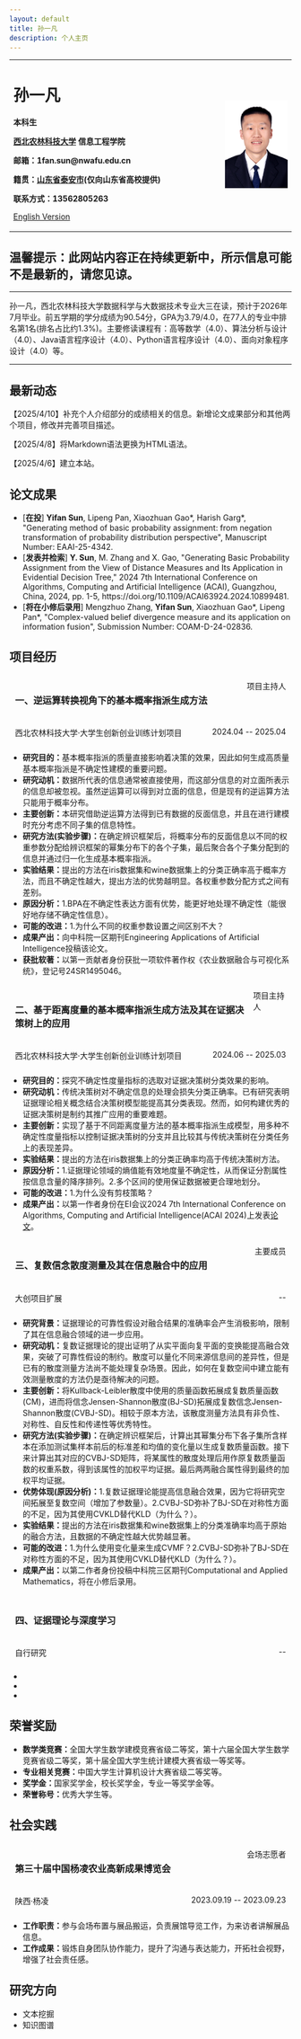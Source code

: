 ```yaml
---
layout: default
title: 孙一凡
description: 个人主页
---
```


<div>
<table border="0">
  <tr>
    <td width="75%">
      <h1>孙一凡</h1>
      <p><b>本科生</b></p>
      <p><b><a href="https://nwafu.edu.cn" target="_blank" rel="noopener noreferrer">西北农林科技大学</a> 信息工程学院</b></p>
      <p><b>邮箱：1fan.sun@nwafu.edu.cn</b></p>
      <p><b>籍贯：<a href="https://baike.baidu.com/item/%E6%B3%B0%E5%AE%89%E5%B8%82/2459732" target="_blank" rel="noopener noreferrer">山东省泰安市</a>(仅向山东省高校提供)</b></p>
      <p><b>联系方式：13562805263</b></p>
      <p><a href="/index-en.html">English Version</a></p>
    </td>
    <td width="25%">
      <img src="/myavatar_white.jpg" width="100%">
    </td>
  </tr>
</table>
</div>

<h2>温馨提示：此网站内容正在持续更新中，所示信息可能不是最新的，请您见谅。</h2>

<hr>
<p>孙一凡，西北农林科技大学数据科学与大数据技术专业大三在读，预计于2026年7月毕业。前五学期的学分成绩为90.54分，GPA为3.79/4.0，在77人的专业中排名第1名(排名占比约1.3%)。主要修读课程有：高等数学（4.0）、算法分析与设计（4.0）、Java语言程序设计（4.0）、Python语言程序设计（4.0）、面向对象程序设计（4.0）等。</p>
<hr>


<h2>最新动态</h2>
<p>【2025/4/10】补充个人介绍部分的成绩相关的信息。新增论文成果部分和其他两个项目，修改并完善项目描述。</p>
<p>【2025/4/8】将Markdown语法更换为HTML语法。</p>
<p>【2025/4/6】建立本站。</p>

<h2>论文成果</h2>
<ul>
<li>[<strong>在投</strong>] <strong>Yifan Sun</strong>, Lipeng Pan, Xiaozhuan Gao*, Harish Garg*, "Generating method of basic probability assignment: from negation transformation of probability distribution perspective", Manuscript Number: EAAI-25-4342.</li>
<li>[<strong>发表并检索</strong>] <strong>Y. Sun</strong>, M. Zhang and X. Gao, "Generating Basic Probability Assignment from the View of Distance Measures and Its Application in Evidential Decision Tree," 2024 7th International Conference on Algorithms, Computing and Artificial Intelligence (ACAI), Guangzhou, China, 2024, pp. 1-5, https://doi.org/10.1109/ACAI63924.2024.10899481.</li>
<li>[<strong>将在小修后录用</strong>] Mengzhuo Zhang, <strong>Yifan Sun</strong>, Xiaozhuan Gao*, Lipeng Pan*, "Complex-valued belief divergence measure and its application on information fusion", Submission Number: COAM-D-24-02836.</li>
</ul>

<h2>项目经历</h2>

<div style="display: flex; justify-content: space-between; width: 100%; padding: 10px; box-sizing: border-box; margin: 0;">
<h3><span>一、逆运算转换视角下的基本概率指派生成方法</span></h3>
<span>项目主持人</span>
</div>
<div style="display: flex; justify-content: space-between; width: 100%; padding: 10px; box-sizing: border-box; margin: 0;">
<span>西北农林科技大学·大学生创新创业训练计划项目</span>
<span>2024.04 -- 2025.04</span>
</div>
<ul>
<li><strong>研究目的：</strong>基本概率指派的质量直接影响着决策的效果，因此如何生成高质量基本概率指派是不确定性建模的重要问题。</li>
<li><strong>研究动机：</strong>数据所代表的信息通常被直接使用，而这部分信息的对立面所表示的信息却被忽视。虽然逆运算可以得到对立面的信息，但是现有的逆运算方法只能用于概率分布。</li>
<li><strong>主要创新：</strong>本研究借助逆运算方法得到已有数据的反面信息，并且在进行建模时充分考虑不同子集的信息特性。</li>
<li><strong>研究方法(实验步骤)：</strong>在确定辨识框架后，将概率分布的反面信息以不同的权重参数分配给辨识框架的幂集分布下的各个子集，最后聚合各个子集分配到的信息并通过归一化生成基本概率指派。</li>
<li><strong>实验结果：</strong>提出的方法在iris数据集和wine数据集上的分类正确率高于概率方法，而且不确定性越大，提出方法的优势越明显。各权重参数分配方式之间有差别。</li>
<li><strong>原因分析：</strong>1.BPA在不确定性表达方面有优势，能更好地处理不确定性（能很好地存储不确定性信息）。</li>
<li><strong>可能的改进：</strong>1.为什么不同的权重参数设置之间区别不大？</li>
<li><strong>成果产出：</strong>向中科院一区期刊Engineering Applications of Artificial Intelligence投稿该论文。</li>
<li><strong>获批软著：</strong>以第一贡献者身份获批一项软件著作权《农业数据融合与可视化系统》，登记号24SR1495046。</li>
</ul>

<div style="display: flex; justify-content: space-between; width: 100%; padding: 10px; box-sizing: border-box; margin: 0;">
<h3><span>二、基于距离度量的基本概率指派生成方法及其在证据决策树上的应用</span></h3>
<span>项目主持人</span>
</div>
<div style="display: flex; justify-content: space-between; width: 100%; padding: 10px; box-sizing: border-box; margin: 0;">
<span>西北农林科技大学·大学生创新创业训练计划项目</span>
<span>2024.06 -- 2025.03</span>
</div>
<ul>
<li><strong>研究目的：</strong>探究不确定性度量指标的选取对证据决策树分类效果的影响。</li>
<li><strong>研究动机：</strong>传统决策树对不确定信息的处理会损失分类正确率。已有研究表明证据理论相关概念结合决策树模型能提高其分类表现。然而，如何构建优秀的证据决策树是制约其推广应用的重要难题。</li>
<li><strong>主要创新：</strong>实现了基于不同距离度量方法的基本概率指派生成模型，用多种不确定性度量指标以控制证据决策树的分支并且比较其与传统决策树在分类任务上的表现差异。</li>
<li><strong>实验结果：</strong>提出的方法在iris数据集上的分类正确率均高于传统决策树方法。</li>
<li><strong>原因分析：</strong>1.证据理论领域的熵值能有效地度量不确定性，从而保证分割属性按信息含量的降序排列。2.多个区间的使用保证数据被更合理地划分。</li>
<li><strong>可能的改进：</strong>1.为什么没有剪枝策略？</li>
<li><strong>成果产出：</strong>以第一作者身份在EI会议2024 7th International Conference on Algorithms, Computing and Artificial Intelligence(ACAI 2024)上发表<a href="https://doi.org/10.1109/ACAI63924.2024.10899481" target="_blank" rel="noopener noreferrer">论文</a>。</li>
</ul>

<div style="display: flex; justify-content: space-between; width: 100%; padding: 10px; box-sizing: border-box; margin: 0;">
<h3><span>三、复数信念散度测量及其在信息融合中的应用</span></h3>
<span>主要成员</span>
</div>
<div style="display: flex; justify-content: space-between; width: 100%; padding: 10px; box-sizing: border-box; margin: 0;">
<span>大创项目扩展</span>
<span> -- </span>
</div>
<ul>
<li><strong>研究背景：</strong>证据理论的可靠性假设对融合结果的准确率会产生消极影响，限制了其在信息融合领域的进一步应用。</li>
<li><strong>研究动机：</strong>复数证据理论的提出证明了从实平面向复平面的变换能提高融合效果，突破了可靠性假设的制约。散度可以量化不同来源信息间的差异性，但是已有的散度测量方法尚不能处理复杂场景。因此，如何在复数空间中建立能有效测量散度的方法仍是亟待解决的问题。</li>
<li><strong>主要创新：</strong>将Kullback-Leibler散度中使用的质量函数拓展成复数质量函数(CM)，进而将信念Jensen-Shannon散度(BJ-SD)拓展成复数信念Jensen-Shannon散度(CVBJ-SD)。相较于原本方法，该散度测量方法具有非负性、对称性、自反性和传递性等优秀特性。</li>
<li><strong>研究方法(实验步骤)：</strong>在确定辨识框架后，计算出其幂集分布下各子集所含样本在添加测试集样本前后的标准差和均值的变化量以生成复数质量函数。接下来计算出其对应的CVBJ-SD矩阵，将某属性的散度处理后用作原复数质量函数的权重系数，得到该属性的加权平均证据。最后两两融合属性得到最终的加权平均证据。</li>
<li><strong>优势体现(原因分析)：</strong>1.复数证据理论能提高信息融合效果，因为它将研究空间拓展至复数空间（增加了参数量）。2.CVBJ-SD弥补了BJ-SD在对称性方面的不足，因为其使用CVKLD替代KLD（为什么？）。</li>
<li><strong>实验结果：</strong>提出的方法在iris数据集和wine数据集上的分类准确率均高于原始的融合方法，且数据的不确定性越大优势越显著。</li>
<li><strong>可能的改进：</strong>1.为什么使用变化量来生成CVMF？2.CVBJ-SD弥补了BJ-SD在对称性方面的不足，因为其使用CVKLD替代KLD（为什么？）。</li>
<li><strong>成果产出：</strong>以第二作者身份投稿中科院三区期刊Computational and Applied Mathematics，将在小修后录用。</li>
</ul>

<div style="display: flex; justify-content: space-between; width: 100%; padding: 10px; box-sizing: border-box; margin: 0;">
<h3><span>四、证据理论与深度学习</span></h3>
<span></span>
</div>
<div style="display: flex; justify-content: space-between; width: 100%; padding: 10px; box-sizing: border-box; margin: 0;">
<span>自行研究</span>
<span> -- </span>
</div>
<ul>
<li><strong></strong></li>
<li><strong></strong></li>
<li><strong></strong></li>
</ul>

<h2>荣誉奖励</h2>
<ul>
<li><strong>数学类竞赛：</strong>全国大学生数学建模竞赛省级二等奖，第十六届全国大学生数学竞赛省级二等奖，第十届全国大学生统计建模大赛省级一等奖等。</li>
<li><strong>专业相关竞赛：</strong>中国大学生计算机设计大赛省级二等奖等。</li>
<li><strong>奖学金：</strong>国家奖学金，校长奖学金，专业一等奖学金等。</li>
<li><strong>荣誉称号：</strong>优秀大学生等。</li>
</ul>

<h2>社会实践</h2>
<div style="display: flex; justify-content: space-between; width: 100%; padding: 10px; box-sizing: border-box; margin: 0;">
<h3><span>第三十届中国杨凌农业高新成果博览会</span></h3>
<span>会场志愿者</span>
</div>
<div style="display: flex; justify-content: space-between; width: 100%; padding: 10px; box-sizing: border-box; margin: 0;">
<span>陕西·杨凌</span>
<span>2023.09.19 -- 2023.09.23</span>
</div>
<ul>
<li><strong>工作职责：</strong>参与会场布置与展品搬运，负责展馆导览工作，为来访者讲解展品信息。</li>
<li><strong>工作成果：</strong>锻炼自身团队协作能力，提升了沟通与表达能力，开拓社会视野，增强了社会责任感。</li>
</ul>

<h2>研究方向</h2>
<ul>
<li>文本挖掘</li>
<li>知识图谱</li>
</ul>



